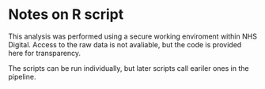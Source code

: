 # Notes on R script

This analysis was performed using a secure working enviroment within NHS Digital. Access to the raw data is not avaliable, but the code is provided here for transparency. 

The scripts can be run individually, but later scripts call eariler ones in the pipeline. 
